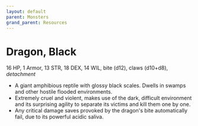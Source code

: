 ```yaml
---
layout: default
parent: Monsters
grand_parent: Resources
---
```


# Dragon, Black

16 HP, 1 Armor, 13 STR, 18 DEX, 14 WIL, bite (d12), claws (d10+d8), _detachment_

- A giant amphibious reptile with glossy black scales. Dwells in swamps and other hostile flooded environments.
- Extremely cruel and violent, makes use of the dark, difficult environment and its surprising agility to separate its victims and kill them one by one.
- Any critical damage saves provoked by the dragon's bite automatically fail, due to its powerful acidic saliva.
